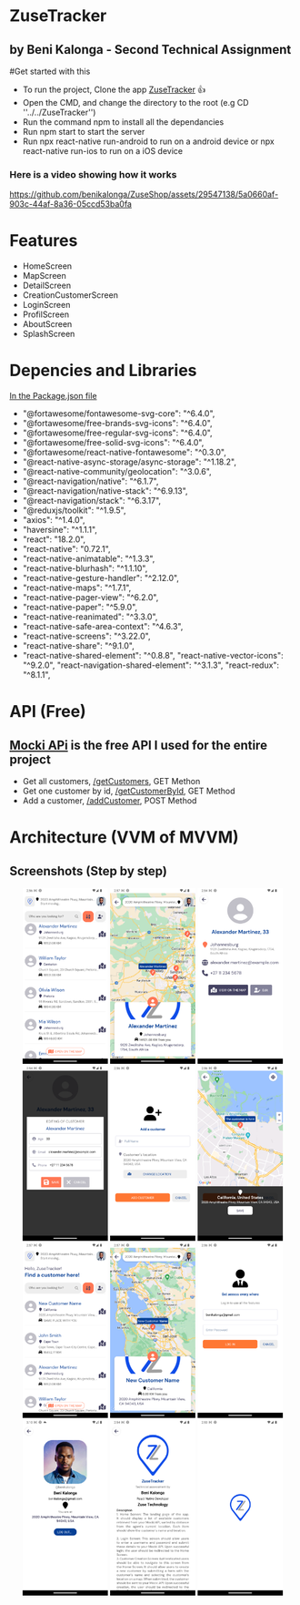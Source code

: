 # ZuseTracker

## by Beni Kalonga - Second Technical Assignment

#Get started with this

- To run the project, Clone the app [ZuseTracker](https://github.com/benikalonga/ZuseTracker.git) 👍
- Open the CMD, and change the directory to the root (e.g CD ''../../ZuseTracker'')
- Run the command npm to install all the dependancies
- Run npm start to start the server
- Run npx react-native run-android to run on a android device or npx react-native run-ios to run on a iOS device

### Here is a video showing how it works

https://github.com/benikalonga/ZuseShop/assets/29547138/5a0660af-903c-44af-8a36-05ccd53ba0fa

# Features

- HomeScreen
- MapScreen
- DetailScreen
- CreationCustomerScreen
- LoginScreen
- ProfilScreen
- AboutScreen
- SplashScreen

# Depencies and Libraries

[In the Package.json file](package.json)

- "@fortawesome/fontawesome-svg-core": "^6.4.0",
- "@fortawesome/free-brands-svg-icons": "^6.4.0",
- "@fortawesome/free-regular-svg-icons": "^6.4.0",
- "@fortawesome/free-solid-svg-icons": "^6.4.0",
- "@fortawesome/react-native-fontawesome": "^0.3.0",
- "@react-native-async-storage/async-storage": "^1.18.2",
- "@react-native-community/geolocation": "^3.0.6",
- "@react-navigation/native": "^6.1.7",
- "@react-navigation/native-stack": "^6.9.13",
- "@react-navigation/stack": "^6.3.17",
- "@reduxjs/toolkit": "^1.9.5",
- "axios": "^1.4.0",
- "haversine": "^1.1.1",
- "react": "18.2.0",
- "react-native": "0.72.1",
- "react-native-animatable": "^1.3.3",
- "react-native-blurhash": "^1.1.10",
- "react-native-gesture-handler": "^2.12.0",
- "react-native-maps": "^1.7.1",
- "react-native-pager-view": "^6.2.0",
- "react-native-paper": "^5.9.0",
- "react-native-reanimated": "^3.3.0",
- "react-native-safe-area-context": "^4.6.3",
- "react-native-screens": "^3.22.0",
- "react-native-share": "^9.1.0",
- "react-native-shared-element": "^0.8.8",
  "react-native-vector-icons": "^9.2.0",
  "react-navigation-shared-element": "^3.1.3",
  "react-redux": "^8.1.1",

# API (Free)

## [Mocki APi](https://api.mocki.io/v2/04517d70/) is the free API I used for the entire project

- Get all customers, [/getCustomers](https://api.mocki.io/v2/04517d70/getCustomers), GET Methon
- Get one customer by id, [/getCustomerById](https://api.mocki.io/v2/04517d70/getCustomer/id), GET Method
- Add a customer, [/addCustomer](https://api.mocki.io/v2/04517d70/addCustomer), POST Method

# Architecture (VVM of MVVM)

## Screenshots (Step by step)

 <p align="center">
  <img src="files/1_home_screen.png" width="150" title="Picture 1">
  <img src="files/2_map_screen.png" width="150" alt="accessibility text">
  <img src="files/3_detail_screen.png" width="150" alt="accessibility text">
  <img src="files/4_edit_customer.png" width="150" alt="accessibility text">
  <img src="files/5_creation_screen.png" width="150" alt="accessibility text">
  <img src="files/55_pick_location.png" width="150" alt="accessibility text">
  <img src="files/6_new_customer_home.png" width="150" alt="accessibility text">
  <img src="files/66_map_newcustomer.png" width="150" alt="accessibility text">
  <img src="files/7_login_screen.png" width="150" alt="accessibility text">
  <img src="files/8_profile_screen.png" width="150" alt="accessibility text">
  <img src="files/9_about_screen.png" width="150" alt="accessibility text">
  <img src="files/10_splash_screen.png" width="150" alt="accessibility text">
 </p>
